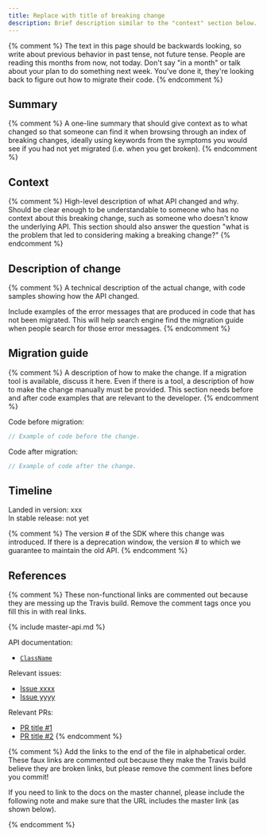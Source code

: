 ```yaml
---
title: Replace with title of breaking change
description: Brief description similar to the "context" section below.
---
```


{% comment %}
The text in this page should be backwards looking,
so write about previous behavior in past tense, not future tense.
People are reading this months from now, not today.
Don't say "in a month" or talk about your plan to do
something next week. You've done it,
they're looking back to figure out how to migrate their code.
{% endcomment %}

## Summary

{% comment %}
A one-line summary that should give context as to what changed
so that someone can find it when browsing through an index of
breaking changes, ideally using keywords from the symptoms you
would see if you had not yet migrated (i.e. when you get broken).
{% endcomment %}

## Context

{% comment %}
High-level description of what API changed and why.
Should be clear enough to be understandable to someone
who has no context about this breaking change,
such as someone who doesn't know the underlying API.
This section should also answer the question
"what is the problem that led to considering making
a breaking change?"
{% endcomment %}

## Description of change

{% comment %}
A technical description of the actual change,
with code samples showing how the API changed.

Include examples of the error messages that are produced
in code that has not been migrated. This will help search
engine find the migration guide when people search for those
error messages.
{% endcomment %}

## Migration guide

{% comment %}
A description of how to make the change.
If a migration tool is available,
discuss it here. Even if there is a tool,
a description of how to make the change manually
must be provided. This section needs before and
after code examples that are relevant to the
developer.
{% endcomment %}

Code before migration:

<!-- skip -->
```dart
// Example of code before the change.
```

Code after migration:

<!-- skip -->
```dart
// Example of code after the change.
```

## Timeline

Landed in version: xxx<br>
In stable release: not yet

{% comment %}
The version # of the SDK where this change was
introduced.  If there is a deprecation window,
the version # to which we guarantee to maintain the old API.
{% endcomment %}

## References

{% comment %}
These non-functional links are commented out because they are messing up the
Travis build. Remove the comment tags once you fill this in with real links.

{% include master-api.md %}

API documentation:
* [`ClassName`][]

Relevant issues:
* [Issue xxxx][]
* [Issue yyyy][]

Relevant PRs:
* [PR title #1][]
* [PR title #2][]
{% endcomment %}

{% comment %}
Add the links to the end of the file in alphabetical order.
These faux links are commented out because they make
the Travis build believe they are broken links,
but please remove the comment lines before you commit!

If you need to link to the docs on the master channel,
please include the following note and make sure that
the URL includes the master link (as shown below).

<!-- Stable channel link: -->
[`ClassName`]: {{site.api}}/flutter/[link_to_relevant_page].html

<!-- Master channel link: -->
[`ClassName`]: https://master-api.flutter.dev/flutter/[link_to_relevant_page].html

[Issue xxxx]: {{site.github}}/flutter/flutter/issues/[link_to_actual_issue]
[Issue yyyy]: {{site.github}}/flutter/flutter/issues/[link_to_actual_issue]
[PR title #1]: {{site.github}}/flutter/flutter/pull/[link_to_actual_pr]
[PR title #2]: {{site.github}}/flutter/flutter/pull/[link_to_actual_pr]
{% endcomment %}
